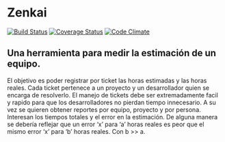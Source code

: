 Zenkai
====

[![Build Status](https://travis-ci.org/afast/zenkai.png)](https://travis-ci.org/afast/zenkai)
[![Coverage Status](https://coveralls.io/repos/afast/zenkai/badge.png)](https://coveralls.io/r/afast/zenkai)
[![Code Climate](https://codeclimate.com/github/afast/zenkai.png)](https://codeclimate.com/github/afast/zenkai)

Una herramienta para medir la estimación de un equipo.
------------------------------------------------------

El objetivo es poder registrar por ticket las horas estimadas y las horas reales.
Cada ticket pertenece a un proyecto y un desarrollador quien se encarga de resolverlo.
El manejo de tickets debe ser extremadamente facil y rapido para que los desarrolladores no pierdan tiempo innecesario.
A su vez se quieren obtener reportes por equipo, proyecto y por persona.
Interesan los tiempos totales y el error en la estimación.
De alguna manera se debería reflejar que un error ‘x’ para ‘a’ horas reales es peor que
el mismo error ‘x’ para ‘b’ horas reales. Con b >> a.
